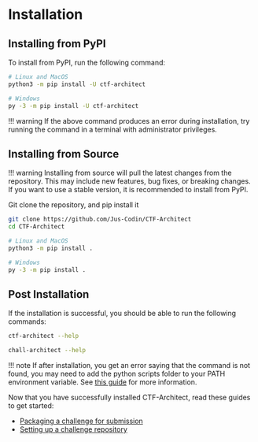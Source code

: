 # Installation

## Installing from PyPI

To install from PyPI, run the following command:

```bash
# Linux and MacOS
python3 -m pip install -U ctf-architect

# Windows
py -3 -m pip install -U ctf-architect
```
!!! warning
    If the above command produces an error during installation, try running the command in a terminal with administrator privileges.


## Installing from Source

!!! warning
    Installing from source will pull the latest changes from the repository. This may include new features, bug fixes, or breaking changes. If you want to use a stable version, it is recommended to install from PyPI.

Git clone the repository, and pip install it
  
```bash
git clone https://github.com/Jus-Codin/CTF-Architect
cd CTF-Architect

# Linux and MacOS
python3 -m pip install .

# Windows
py -3 -m pip install .
```

## Post Installation

If the installation is successful, you should be able to run the following commands:

```bash
ctf-architect --help

chall-architect --help
```

!!! note
    If after installation, you get an error saying that the command is not found, you may need to add the python scripts folder to your PATH environment variable. See [this guide](https://realpython.com/add-python-to-path/) for more information.

Now that you have successfully installed CTF-Architect, read these guides to get started:

- [Packaging a challenge for submission](./packaging-challenges.md)
- [Setting up a challenge repository](./repository-setup.md)
